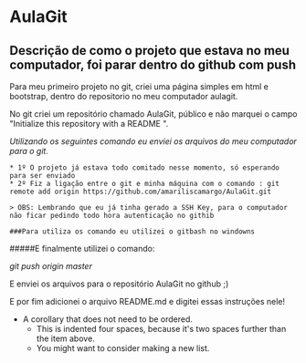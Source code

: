 # AulaGit
## Descrição de como o projeto que estava no meu computador, foi parar dentro do github com push

Para meu primeiro projeto no git, criei uma página simples em html e bootstrap, dentro do repositorio no meu computador aulagit.

No git criei um repositório chamado AulaGit, público e não marquei o campo "Initialize this repository with a README ".

*Utilizando os seguintes comando eu enviei os arquivos do meu computador para o git.*

	* 1º O projeto já estava todo comitado nesse momento, só esperando para ser enviado
	* 2º Fiz a ligação entre o git e minha máquina com o comando : git remote add origin https://github.com/amariliscamargo/AulaGit.git
	
	> OBS: Lembrando que eu já tinha gerado a SSH Key, para o computador não ficar pedindo todo hora autenticação no githib

    ###Para utiliza os comando eu utilizei o gitbash no windowns

#####E finalmente utilizei o comando:

*git push origin master*

E enviei os arquivos para o repositório AulaGit no github ;)

E por fim adicionei o arquivo README.md e digitei essas instruções nele!

  * A corollary that does not need to be ordered.
    * This is indented four spaces, because it's two spaces further than the item above.
    * You might want to consider making a new list.
